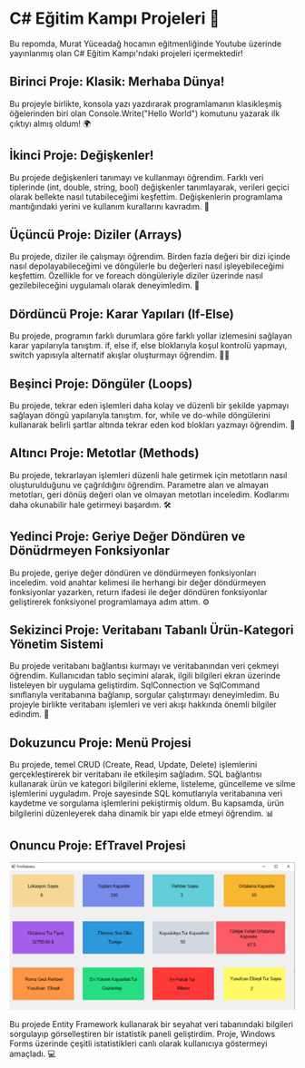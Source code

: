 # C# Eğitim Kampı Projeleri 🚀

Bu repomda, Murat Yüceadağ hocamın eğitmenliğinde Youtube üzerinde yayınlanmış olan C# Eğitim Kampı'ndaki projeleri içermektedir!

## Birinci Proje: Klasik: Merhaba Dünya!

Bu projeyle birlikte, konsola yazı yazdırarak programlamanın klasikleşmiş öğelerinden biri olan Console.Write("Hello World") komutunu yazarak ilk çıktıyı almış oldum! 🌍

## İkinci Proje: Değişkenler!

Bu projede değişkenleri tanımayı ve kullanmayı öğrendim. Farklı veri tiplerinde (int, double, string, bool) değişkenler tanımlayarak, verileri geçici olarak bellekte nasıl tutabileceğimi keşfettim. Değişkenlerin programlama mantığındaki yerini ve kullanım kurallarını kavradım. 🧠

## Üçüncü Proje: Diziler (Arrays)

Bu projede, diziler ile çalışmayı öğrendim. Birden fazla değeri bir dizi içinde nasıl depolayabileceğimi ve döngülerle bu değerleri nasıl işleyebileceğimi keşfettim. Özellikle for ve foreach döngüleriyle diziler üzerinde nasıl gezilebileceğini uygulamalı olarak deneyimledim. 🧩

## Dördüncü Proje: Karar Yapıları (If-Else)

Bu projede, programın farklı durumlara göre farklı yollar izlemesini sağlayan karar yapılarıyla tanıştım. if, else if, else bloklarıyla koşul kontrolü yapmayı, switch yapısıyla alternatif akışlar oluşturmayı öğrendim. 👨‍⚖️

## Beşinci Proje: Döngüler (Loops)

Bu projede, tekrar eden işlemleri daha kolay ve düzenli bir şekilde yapmayı sağlayan döngü yapılarıyla tanıştım. for, while ve do-while döngülerini kullanarak belirli şartlar altında tekrar eden kod blokları yazmayı öğrendim. 🔁

## Altıncı Proje: Metotlar (Methods)

Bu projede, tekrarlayan işlemleri düzenli hale getirmek için metotların nasıl oluşturulduğunu ve çağrıldığını öğrendim. Parametre alan ve almayan metotları, geri dönüş değeri olan ve olmayan metotları inceledim. Kodlarımı daha okunabilir hale getirmeyi başardım. 🛠️

## Yedinci Proje: Geriye Değer Döndüren ve Dönüdrmeyen Fonksiyonlar

Bu projede, geriye değer döndüren ve döndürmeyen fonksiyonları inceledim. void anahtar kelimesi ile herhangi bir değer döndürmeyen fonksiyonlar yazarken, return ifadesi ile değer döndüren fonksiyonlar geliştirerek fonksiyonel programlamaya adım attım. ⚙️

## Sekizinci Proje: Veritabanı Tabanlı Ürün-Kategori Yönetim Sistemi

Bu projede veritabanı bağlantısı kurmayı ve veritabanından veri çekmeyi öğrendim. Kullanıcıdan tablo seçimini alarak, ilgili bilgileri ekran üzerinde listeleyen bir uygulama geliştirdim. SqlConnection ve SqlCommand sınıflarıyla veritabanına bağlanıp, sorgular çalıştırmayı deneyimledim. Bu projeyle birlikte veritabanı işlemleri ve veri akışı hakkında önemli bilgiler edindim. 💾

## Dokuzuncu Proje: Menü Projesi

Bu projede, temel CRUD (Create, Read, Update, Delete) işlemlerini gerçekleştirerek bir veritabanı ile etkileşim sağladım. SQL bağlantısı kullanarak ürün ve kategori bilgilerini ekleme, listeleme, güncelleme ve silme işlemlerini uyguladım. Proje sayesinde SQL komutlarıyla veritabanına veri kaydetme ve sorgulama işlemlerini pekiştirmiş oldum. Bu kapsamda, ürün bilgilerini düzenleyerek daha dinamik bir yapı elde etmeyi öğrendim. 📊

## Onuncu Proje: EfTravel Projesi

![aaa görseli](https://raw.githubusercontent.com/ycelbeyli/CSharpEgitimKampi/master/aaa.png)


Bu projede Entity Framework kullanarak bir seyahat veri tabanındaki bilgileri sorgulayıp görselleştiren bir istatistik paneli geliştirdim. Proje, Windows Forms üzerinde çeşitli istatistikleri canlı olarak kullanıcıya göstermeyi amaçladı. 💻










